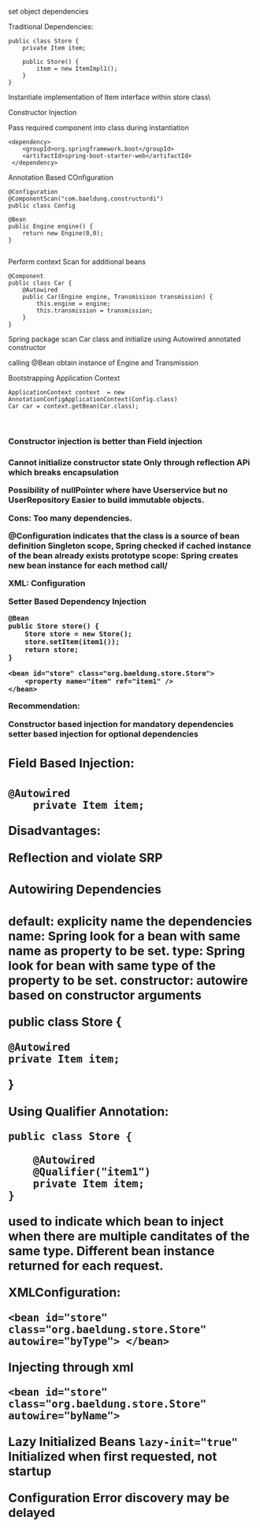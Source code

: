 set object dependencies

Traditional Dependencies:

```
public class Store {
    private Item item;
 
    public Store() {
        item = new ItemImpl1();    
    }
}
```

Instantiate implementation of Item interface within store class\

Constructor Injection

Pass required component into class during instantiation

```
<dependency>
    <groupId>org.springframework.boot</groupId>
    <artifactId>spring-boot-starter-web</artifactId>
 </dependency>
 ```

Annotation Based COnfiguration

```
@Configuration
@ComponentScan("com.baeldung.constructordi")
public class Config

@Bean
public Engine engine() {
    return new Engine(0,0);
}


```
Perform context Scan for additional beans
```
@Component
public class Car {
    @Autowired
    public Car(Engine engine, Transmisison transmission) {
        this.engine = engine;
        this.transmission = transmission;
    }
}

```
Spring package scan Car class and initialize using Autowired annotated constructor

calling @Bean obtain instance of Engine and Transmission

Bootstrapping Application Context

```
ApplicationContext context  = new AnnotationConfigApplicationContext(Config.class)
Car car = context.getBean(Car.class);
```
<br><h3>Constructor injection is better than Field injection<h3>
Cannot initialize constructor state
Only through reflection APi which breaks encapsulation

Possibility of nullPointer where have Userservice but no UserRepository
Easier to build immutable objects.

Cons:
Too many dependencies.

<b>@Configuration<b> indicates that the class is a source of <b>bean definition<b>
Singleton scope, Spring checked if cached instance of the bean already exists
prototype scope: Spring creates new  bean instance for each method call/


XML: Configuration

<bean id="item1" class="org.baeldung.store.ItemImpl1" /> 
<bean id="store" class="org.baeldung.store.Store"> 
    <constructor-arg type="ItemImpl1" index="0" name="item" ref="item1" /> 
</bean>


Setter Based Dependency Injection

```
@Bean
public Store store() {
    Store store = new Store();
    store.setItem(item1());
    return store;
}

<bean id="store" class="org.baeldung.store.Store">
    <property name="item" ref="item1" />
</bean>
```

Recommendation: 

Constructor based injection for mandatory dependencies
setter based injection for optional dependencies


<h2>Field Based Injection:<h2>

```
@Autowired
    private Item item; 
```
Disadvantages:

Reflection and violate SRP

<h2>Autowiring Dependencies<h2>

default: explicity name the dependencies
name: Spring look for a bean with same name as property to be set.
type: Spring look for bean with same type of the property to be set.
constructor: autowire based on constructor arguments

public class Store {

    @Autowired
    private Item item;
}

Using Qualifier Annotation:

```
public class Store {
    
    @Autowired
    @Qualifier("item1")
    private Item item;
}
```
used to indicate which bean to inject when there are multiple canditates of the same type.
Different bean instance returned for each request.

XMLConfiguration:
```
<bean id="store" class="org.baeldung.store.Store" autowire="byType"> </bean>
```
Injecting through xml

``
<bean id="store" class="org.baeldung.store.Store" autowire="byName">
``

Lazy Initialized Beans
`lazy-init="true"`
Initialized when first requested, not startup

Configuration Error discovery may be delayed



